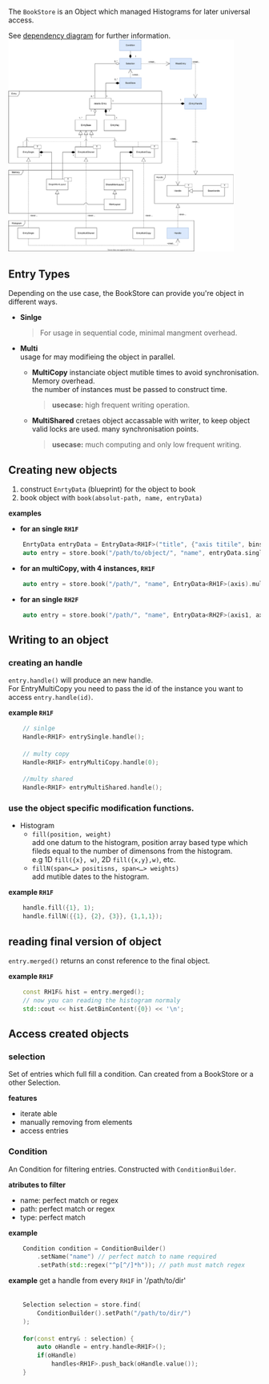 The `BookStore` is an Object which managed Histograms for later universal access.

<style>
img[alt="dependency diagram"] {
	width: 450px;
}
</style>
See [dependency diagram](/diagrams/BookStore-Data.html) for further information.
[![dependency diagram](/diagrams/BookStore-Data.svg)](/diagrams/BookStore-Data.html)


## Entry Types

Depending on the use case, the BookStore can provide you're object in different ways.

* **Sinlge**

	> For usage in sequential code, minimal mangment overhead.
	
* **Multi**   
	 usage for may modifieing the object in parallel.
    * **MultiCopy**
		 instanciate object mutible times to avoid synchronisation.
		 Memory overhead.  
	 	 the number of instances must be passed to construct time.
	 	 
		 > **usecase:** high frequent writing operation.
		 
    * **MultiShared**
		cretaes object accassable with writer, to keep object valid locks are used.
		many synchronisation points.   
			
		 > **usecase:** much computing and only low frequent writing.	
		 	

## Creating new objects

1. construct `EnrtyData` (blueprint) for the object to book
2. book object with `book(absolut-path, name, entryData)`

**examples**

* **for an single `RH1F`**
```cpp
	EnrtyData entryData = EntryData<RH1F>("title", {"axis titile", bins, min, max});
	auto entry = store.book("/path/to/object/", "name", entryData.single());
```
* **for an multiCopy, with 4 instances, `RH1F`**
```cpp
	auto entry = store.book("/path/", "name", EntryData<RH1F>(axis).multiCopy(4));
```
* **for an single `RH2F`**
```cpp
	auto entry = store.book("/path/", "name", EntryData<RH2F>(axis1, axis2).sinlge());
```

## Writing to an object

### creating an handle
`entry.handle()` will produce an new handle.  
For EntryMultiCopy you need to pass the id of the instance you want to access `entry.handle(id)`.

**example `RH1F`**
```cpp
	// sinlge
	Handle<RH1F> entrySingle.handle();

	// multy copy
	Handle<RH1F> entryMultiCopy.handle(0);

	//multy shared
	Handle<RH1F> entryMultiShared.handle();
```

### use the object specific modification functions.
*	Histogram
	 * `fill(position, weight)`  
	    add one datum to the histogram, position array based type which fileds equal to the number of dimensons from the histogram.    
	    e.g 1D `fill({x}, w)`, 2D `fill({x,y},w)`, etc.
	 * `fillN(span<…> positisns, span<…> weights)`  
	     add mutible dates to the histogram.

**example `RH1F`**
```cpp
	handle.fill({1}, 1);
	handle.fillN({{1}, {2}, {3}}, {1,1,1});
```


## reading final version of object

`entry.merged()` returns an const reference to the final object.

**example `RH1F`**
```cpp
	const RH1F& hist = entry.merged();
	// now you can reading the histogram normaly
	std::cout << hist.GetBinContent({0}) << '\n';
```


## Access created objects

### selection

Set of entries which full fill a condition. Can created from a BookStore
or a other Selection.

**features**
* iterate able  
* manually removing from elements
* access entries

### Condition

An Condition for filtering entries. Constructed with `ConditionBuilder`.

**atributes to filter**

* name: perfect match or regex
* path: perfect match or regex
* type: perfect match

**example**
```cpp
	Condition condition = ConditionBuilder()
		.setName("name") // perfect match to name required
		.setPath(std::regex("^p[^/]*h")); // path must match regex
```

**example** get a handle from every `RH1F` in '/path/to/dir'
```cpp

	Selection selection = store.find(
		ConditionBuilder().setPath("/path/to/dir/")
	);

	for(const entry& : selection) {
		auto oHandle = entry.handle<RH1F>();
		if(oHandle)
			handles<RH1F>.push_back(oHandle.value());
	}
```

